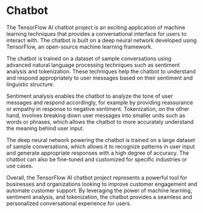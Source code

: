 # Chatbot

The TensorFlow AI chatbot project is an exciting application of machine learning techniques that provides a conversational interface for users to interact with. The chatbot is built on a deep neural network developed using TensorFlow, an open-source machine learning framework.

The chatbot is trained on a dataset of sample conversations using advanced natural language processing techniques such as sentiment analysis and tokenization. These techniques help the chatbot to understand and respond appropriately to user messages based on their sentiment and linguistic structure.

Sentiment analysis enables the chatbot to analyze the tone of user messages and respond accordingly, for example by providing reassurance or empathy in response to negative sentiment. Tokenization, on the other hand, involves breaking down user messages into smaller units such as words or phrases, which allows the chatbot to more accurately understand the meaning behind user input.

The deep neural network powering the chatbot is trained on a large dataset of sample conversations, which allows it to recognize patterns in user input and generate appropriate responses with a high degree of accuracy. The chatbot can also be fine-tuned and customized for specific industries or use cases.

Overall, the TensorFlow AI chatbot project represents a powerful tool for businesses and organizations looking to improve customer engagement and automate customer support. By leveraging the power of machine learning, sentiment analysis, and tokenization, the chatbot provides a seamless and personalized conversational experience for users.
